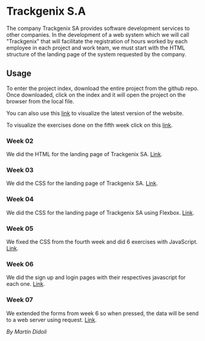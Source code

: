# Trackgenix S.A
The company Trackgenix SA provides software development services to other companies.
In the development of a web system which we will call "Trackgenix" that will facilitate the
registration of hours worked by each employee in each project and work team, we must start with the
HTML structure of the landing page of the system requested by the company.
## Usage
To enter the project index, download the entire project from the github repo. Once downloaded, click on the index and it will open the project on the browser from the local file.

You can also use this [link](https://martindidoli.github.io/BaSP-M2022-Etapa-1/semana-07/views/landing.html) to visualize the latest version of the website.

To visualize the exercises done on the fifth week click on this [link](https://martindidoli.github.io/BaSP-M2022-Etapa-1/semana-05/index.html).
### Week 02
We did the HTML for the landing page of Trackgenix SA. [Link](https://martindidoli.github.io/BaSP-M2022-Etapa-1/semana-02/index.html).
### Week 03
We did the CSS for the landing page of Trackgenix SA. [Link](https://martindidoli.github.io/BaSP-M2022-Etapa-1/semana-03/index.html).
### Week 04
We did the CSS for the landing page of Trackgenix SA using Flexbox. [Link](https://martindidoli.github.io/BaSP-M2022-Etapa-1/semana-04/index.html).
### Week 05
We fixed the CSS from the fourth week and did 6 exercises with JavaScript. [Link](https://martindidoli.github.io/BaSP-M2022-Etapa-1/semana-05/index.html).
### Week 06
We did the sign up and login pages with their respectives javascript for each one. [Link](https://martindidoli.github.io/BaSP-M2022-Etapa-1/semana-06/views/landing.html).
### Week 07
We extended the forms from week 6 so when pressed, the data will be send to a web server using request. [Link](https://martindidoli.github.io/BaSP-M2022-Etapa-1/semana-07/views/landing.html).

_By Martín Didoli_